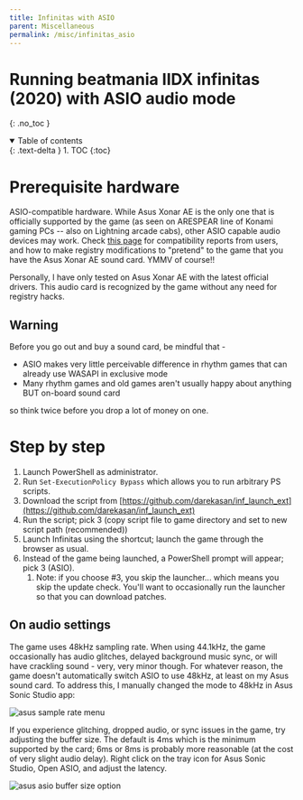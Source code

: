 ```yaml
---
title: Infinitas with ASIO
parent: Miscellaneous
permalink: /misc/infinitas_asio
---
```


# Running beatmania IIDX infinitas (2020) with ASIO audio mode
{: .no_toc }

<details open markdown="block">
  <summary>
    Table of contents
  </summary>
  {: .text-delta }
1. TOC
{:toc}
</details>

# Prerequisite hardware

ASIO-compatible hardware. While Asus Xonar AE is the only one that is officially supported by the game (as seen on ARESPEAR line of Konami gaming PCs -- also on Lightning arcade cabs), other ASIO capable audio devices may work. Check [this page](https://github.com/darekasan/inf_launch_ext/blob/master/asio.md) for compatibility reports from users, and how to make registry modifications to "pretend" to the game that you have the Asus Xonar AE sound card. YMMV of course!!

Personally, I have only tested on Asus Xonar AE with the latest official drivers. This audio card is recognized by the game without any need for registry hacks.

## Warning

Before you go out and buy a sound card, be mindful that -

* ASIO makes very little perceivable difference in rhythm games that can already use WASAPI in exclusive mode
* Many rhythm games and old games aren't usually happy about anything BUT on-board sound card

so think twice before you drop a lot of money on one.

# Step by step

1. Launch PowerShell as administrator.
1. Run ```Set-ExecutionPolicy Bypass``` which allows you to run arbitrary PS scripts.
1. Download the script from [https://github.com/darekasan/inf_launch_ext](https://github.com/darekasan/inf_launch_ext)
1. Run the script; pick 3 (copy script file to game directory and set to new script path (recommended))
1. Launch Infinitas using the shortcut; launch the game through the browser as usual.
1. Instead of the game being launched, a PowerShell prompt will appear; pick 3 (ASIO).
    1. Note: if you choose #3, you skip the launcher... which means you skip the update check. You'll want to occasionally run the launcher so that you can download patches.

## On audio settings

The game uses 48kHz sampling rate. When using 44.1kHz, the game occasionally has audio glitches, delayed background music sync, or will have crackling sound - very, very minor though. For whatever reason, the game doesn't automatically switch ASIO to use 48kHz, at least on my Asus sound card. To address this, I manually changed the mode to 48kHz in Asus Sonic Studio app:

![asus sample rate menu](https://raw.githubusercontent.com/minsang-github/rhythmgame-docs/ee220888bf28701d3d061f103d1afc79d3bcb472/res/asus_samplerate.png)

If you experience glitching, dropped audio, or sync issues in the game, try adjusting the buffer size. The default is 4ms which is the minimum supported by the card; 6ms or 8ms is probably more reasonable (at the cost of very slight audio delay). Right click on the tray icon for Asus Sonic Studio, Open ASIO, and adjust the latency.

![asus asio buffer size option](https://raw.githubusercontent.com/minsang-github/rhythmgame-docs/f27101ed54afe6db7e94a2b5d93a1cb153c4d5d3/res/asus_asio.png)

